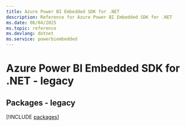 ```yaml
---
title: Azure Power BI Embedded SDK for .NET
description: Reference for Azure Power BI Embedded SDK for .NET
ms.date: 06/04/2025
ms.topic: reference
ms.devlang: dotnet
ms.service: powerbiembedded
---
```

# Azure Power BI Embedded SDK for .NET - legacy
## Packages - legacy
[!INCLUDE [packages](power-bi-embedded-index.md)]
